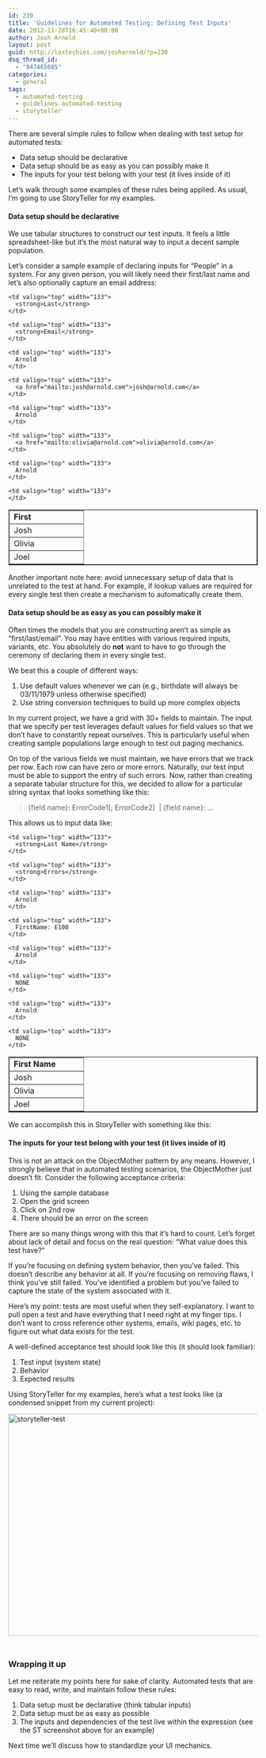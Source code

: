 ```yaml
---
id: 230
title: 'Guidelines for Automated Testing: Defining Test Inputs'
date: 2012-11-28T16:45:40+00:00
author: Josh Arnold
layout: post
guid: http://lostechies.com/josharnold/?p=230
dsq_thread_id:
  - "947465685"
categories:
  - general
tags:
  - automated-testing
  - guidelines-automated-testing
  - storyteller
---
```

There are several simple rules to follow when dealing with test setup for automated tests:

  * Data setup should be declarative
  * Data setup should be as easy as you can possibly make it
  * The inputs for your test belong with your test (it lives inside of it)

Let’s walk through some examples of these rules being applied. As usual, I’m going to use StoryTeller for my examples.

#### Data setup should be declarative

We use tabular structures to construct our test inputs. It feels a little spreadsheet-like but it’s the most natural way to input a decent sample population.

Let’s consider a sample example of declaring inputs for “People” in a system. For any given person, you will likely need their first/last name and let’s also optionally capture an email address:

<table width="400" border="2" cellspacing="1" cellpadding="2">
  <tr>
    <td valign="top" width="133">
      <strong>First</strong>
    </td>
    
    <td valign="top" width="133">
      <strong>Last</strong>
    </td>
    
    <td valign="top" width="133">
      <strong>Email</strong>
    </td>
  </tr>
  
  <tr>
    <td valign="top" width="133">
      Josh
    </td>
    
    <td valign="top" width="133">
      Arnold
    </td>
    
    <td valign="top" width="133">
      <a href="mailto:josh@arnold.com">josh@arnold.com</a>
    </td>
  </tr>
  
  <tr>
    <td valign="top" width="133">
      Olivia
    </td>
    
    <td valign="top" width="133">
      Arnold
    </td>
    
    <td valign="top" width="133">
      <a href="mailto:olivia@arnold.com">olivia@arnold.com</a>
    </td>
  </tr>
  
  <tr>
    <td valign="top" width="133">
      Joel
    </td>
    
    <td valign="top" width="133">
      Arnold
    </td>
    
    <td valign="top" width="133">
    </td>
  </tr>
</table>

Another important note here: avoid unnecessary setup of data that is unrelated to the test at hand. For example, if lookup values are required for every single test then create a mechanism to automatically create them.

#### Data setup should be as easy as you can possibly make it

Often times the models that you are constructing aren’t as simple as “first/last/email”. You may have entities with various required inputs, variants, etc. You absolutely do **not** want to have to go through the ceremony of declaring them in every single test.

We beat this a couple of different ways:

  1. Use default values whenever we can (e.g., birthdate will always be 03/11/1979 unless otherwise specified)
  2. Use string conversion techniques to build up more complex objects

In my current project, we have a grid with 30+ fields to maintain. The input that we specify per test leverages default values for field values so that we don’t have to constantly repeat ourselves. This is particularly useful when creating sample populations large enough to test out paging mechanics.

On top of the various fields we must maintain, we have errors that we track per row. Each row can have zero or more errors. Naturally, our test input must be able to support the entry of such errors. Now, rather than creating a separate tabular structure for this, we decided to allow for a particular string syntax that looks something like this:

> {field name}: ErrorCode1[, ErrorCode2]  | {field name}: …

This allows us to input data like:

<table width="407" border="2" cellspacing="1" cellpadding="2">
  <tr>
    <td valign="top" width="133">
      <strong>First Name</strong>
    </td>
    
    <td valign="top" width="133">
      <strong>Last Name</strong>
    </td>
    
    <td valign="top" width="133">
      <strong>Errors</strong>
    </td>
  </tr>
  
  <tr>
    <td valign="top" width="133">
      Josh
    </td>
    
    <td valign="top" width="133">
      Arnold
    </td>
    
    <td valign="top" width="133">
      FirstName: E100
    </td>
  </tr>
  
  <tr>
    <td valign="top" width="133">
      Olivia
    </td>
    
    <td valign="top" width="133">
      Arnold
    </td>
    
    <td valign="top" width="133">
      NONE
    </td>
  </tr>
  
  <tr>
    <td valign="top" width="133">
      Joel
    </td>
    
    <td valign="top" width="133">
      Arnold
    </td>
    
    <td valign="top" width="133">
      NONE
    </td>
  </tr>
</table>

We can accomplish this in StoryTeller with something like this:
  

  


#### The inputs for your test belong with your test (it lives inside of it)

This is not an attack on the ObjectMother pattern by any means. However, I strongly believe that in automated testing scenarios, the ObjectMother just doesn’t fit. Consider the following acceptance criteria:

  1. Using the sample database
  2. Open the grid screen
  3. Click on 2nd row
  4. There should be an error on the screen

There are so many things wrong with this that it’s hard to count. Let’s forget about lack of detail and focus on the real question: “What value does this test have?”

If you’re focusing on defining system behavior, then you’ve failed. This doesn’t describe any behavior at all. If you’re focusing on removing flaws, I think you’ve still failed. You’ve identified a problem but you’ve failed to capture the state of the system associated with it.

Here’s my point: tests are most useful when they self-explanatory. I want to pull open a test and have everything that I need right at my finger tips. I don’t want to cross reference other systems, emails, wiki pages, etc. to figure out what data exists for the test.

A well-defined acceptance test should look like this (it should look familiar):

  1. Test input (system state)
  2. Behavior
  3. Expected results

Using StoryTeller for my examples, here’s what a test looks like (a condensed snippet from my current project):

[<img style="background-image: none; padding-top: 0px; padding-left: 0px; margin: 0px 0px 24px; display: inline; padding-right: 0px; border: 0px;" title="storyteller-test" src="http://clayvessel.org/clayvessel/wp-content/uploads/2012/11/storyteller-test_thumb.png" alt="storyteller-test" width="585" height="449" border="0" />](http://clayvessel.org/clayvessel/wp-content/uploads/2012/11/storyteller-test.png)

### Wrapping it up

Let me reiterate my points here for sake of clarity. Automated tests that are easy to read, write, and maintain follow these rules:

  1. Data setup must be declarative (think tabular inputs)
  2. Data setup must be as easy as possible
  3. The inputs and dependencies of the test live within the expression (see the ST screenshot above for an example)

Next time we’ll discuss how to standardize your UI mechanics.
